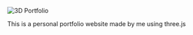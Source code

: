 
![3D Portfolio](https://i.ibb.co/9ykhLtM/Thumbnail.png)

This is a personal portfolio website made by me using three.js
